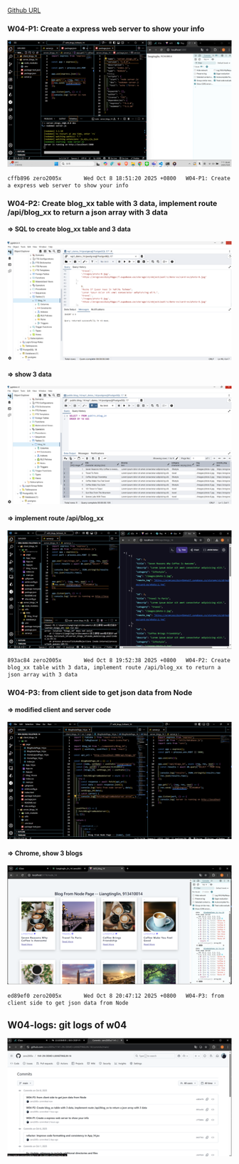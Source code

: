 [Github URL](https://github.com/zero2005x/1141-2N-DEMO-LIANGTINGLIN-14)

### W04-P1: Create a express web server to show your info

![](w04-p1-1.png)

```
cffb896 zero2005x       Wed Oct 8 18:51:20 2025 +0800   W04-P1: Create a express web server to show your info
```

### W04-P2: Create blog_xx table with 3 data, implement route /api/blog_xx to return a json array with 3 data

#### => SQL to create blog_xx table and 3 data

![](w04-p2-1.png)

#### => show 3 data

![](w04-p2-2.png)

#### => implement route /api/blog_xx

![](w04-p2-3.png)

```
893ac84 zero2005x       Wed Oct 8 19:52:38 2025 +0800   W04-P2: Create blog_xx table with 3 data, implement route /api/blog_xx to return a json array with 3 data
```

### W04-P3: from client side to get json data from Node

#### => modified client and server code

![](w04-p3-1.png)

#### => Chrome, show 3 blogs

![](w04-p3-2.png)

```
ed89ef0 zero2005x       Wed Oct 8 20:47:12 2025 +0800   W04-P3: from client side to get json data from Node
```

## W04-logs: git logs of w04

![](w04-logs.png)

```

```
